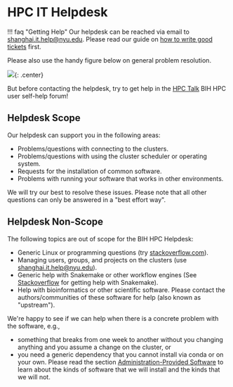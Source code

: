 # HPC IT Helpdesk

!!! faq "Getting Help"
    Our helpdesk can be reached via email to shanghai.it.help@nyu.edu.
    Please read our guide on [how to write good tickets](good-tickets.md) first.

Please also use the handy figure below on general problem resolution.

![](figures/help-workflow.png){: .center}

But before contacting the helpdesk, try to get help in the [HPC Talk](../how-to/misc/hpc-talk.md) BIH HPC user self-help forum!

## Helpdesk Scope

Our helpdesk can support you in the following areas:

- Problems/questions with connecting to the clusters.
- Problems/questions  with using the cluster scheduler or operating system.
- Requests for the installation of common software.
- Problems with running your software that works in other environments.

We will try our best to resolve these issues.
Please note that all other questions can only be answered in a "best effort way".

## Helpdesk Non-Scope

The following topics are out of scope for the BIH HPC Helpdesk:

- Generic Linux or programming questions (try [stackoverflow.com](http://stackoverflow.com)).
- Managing users, groups, and projects on the clusters (use shanghai.it.help@nyu.edu).
- Generic help with Snakemake or other workflow engines (See [Stackoverflow](https://stackoverflow.com/questions/tagged/snakemake) for getting help with Snakemake).
- Help with bioinformatics or other scientific software.
  Please contact the authors/communities of these software for help (also known as "upstream").

We're happy to see if we can help when there is a concrete problem with the software, e.g.,

- something that breaks from one week to another without you changing anything and you assume a change on the cluster, or
- you need a generic dependency that you cannot install via conda or on your own.
  Please read the section [Administration-Provided Software](../misc/provided-software.md) to learn about the kinds of software that we will install and the kinds that we will not.
